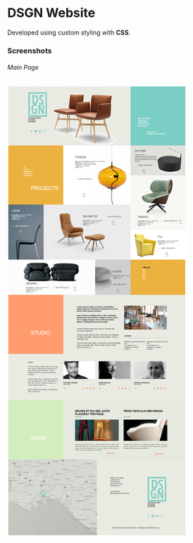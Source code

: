 
# DSGN Website

Developed using custom styling with **CSS**.

### Screenshots

###### Main Page

![Main Page](https://github.com/fayyazns/psd-to-html-examples/blob/master/DSGN/screenshots/DSGN.png)
